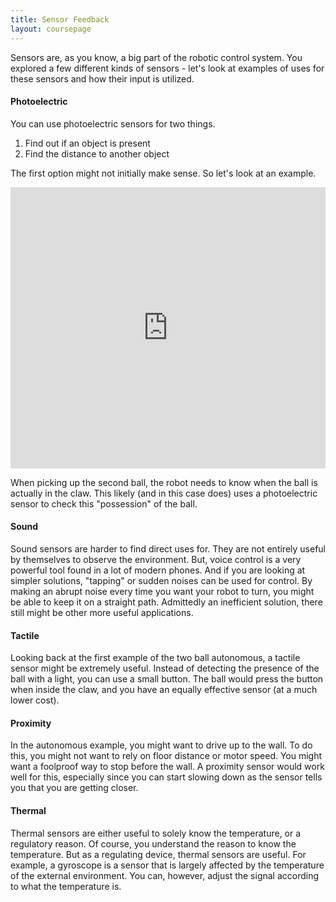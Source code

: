 ```yaml
---
title: Sensor Feedback
layout: coursepage
---
```


Sensors are, as you know, a big part of the robotic control system. You explored a few different kinds of sensors - let's look at examples of uses for these sensors and how their input is utilized.

#### Photoelectric
You can use photoelectric sensors for two things.

1. Find out if an object is present
2. Find the distance to another object

The first option might not initially make sense. So let's look at an example.

<div class="video-container">
<iframe width="100%" height="450" src="https://www.youtube.com/embed/JSj-OAiwRNg" frameborder="0" allowfullscreen></iframe>
</div>
<p>
When picking up the second ball, the robot needs to know when the ball is actually in the claw. This likely (and in this case does) uses a photoelectric sensor to check this "possession" of the ball.

#### Sound
Sound sensors are harder to find direct uses for. They are not entirely useful by themselves to observe the environment. But, voice control is a very powerful tool found in a lot of modern phones. And if you are looking at simpler solutions, "tapping" or sudden noises can be used for control. By making an abrupt noise every time you want your robot to turn, you might be able to keep it on a straight path. Admittedly an inefficient solution, there still might be other more useful applications.

#### Tactile
Looking back at the first example of the two ball autonomous, a tactile sensor might be extremely useful. Instead of detecting the presence of the ball with a light, you can use a small button. The ball would press the button when inside the claw, and you have an equally effective sensor (at a much lower cost).

#### Proximity
In the autonomous example, you might want to drive up to the wall. To do this, you might not want to rely on floor distance or motor speed. You might want a foolproof way to stop before the wall. A proximity sensor would work well for this, especially since you can start slowing down as the sensor tells you that you are getting closer.

#### Thermal
Thermal sensors are either useful to solely know the temperature, or a regulatory reason. Of course, you understand the reason to know the temperature. But as a regulating device, thermal sensors are useful. For example, a gyroscope is a sensor that is largely affected by the temperature of the external environment. You can, however, adjust the signal according to what the temperature is.

